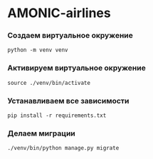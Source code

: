 # AMONIC-airlines

### Создаем виртуальное окружение
```python -m venv venv```

### Активируем виртуальное окружение
```source ./venv/bin/activate```

### Устанавливаем все зависимости
```pip install -r requirements.txt```

### Делаем миграции
```./venv/bin/python manage.py migrate```